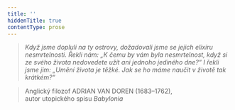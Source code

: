 ```yaml
---
title: ''
hiddenTitle: true
contentType: prose
---
```


<section>

> _Když jsme dopluli na ty ostrovy, dožadovali jsme se jejich elixíru nesmrtelnosti. Řekli nám: „K čemu by vám byla nesmrtelnost, když si ze svého života nedovedete užít ani jednoho jediného dne?“ I řekli jsme jim: „Umění života je těžké. Jak se ho máme naučit v životě tak krátkém?“_

> Anglický filozof ADRIAN VAN DOREN (1683–1762),  
> autor utopického spisu _Babylonia_

</section>
